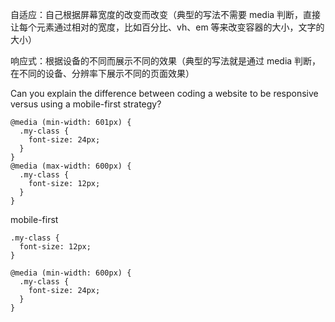 自适应：自己根据屏幕宽度的改变而改变（典型的写法不需要 media 判断，直接让每个元素通过相对的宽度，比如百分比、vh、em 等来改变容器的大小，文字的大小）

响应式：根据设备的不同而展示不同的效果（典型的写法就是通过 media 判断，在不同的设备、分辨率下展示不同的页面效果）

Can you explain the difference between coding a website to be responsive versus using a mobile-first strategy?

```
@media (min-width: 601px) {
  .my-class {
    font-size: 24px;
  }
}
@media (max-width: 600px) {
  .my-class {
    font-size: 12px;
  }
}
```

mobile-first

```
.my-class {
  font-size: 12px;
}

@media (min-width: 600px) {
  .my-class {
    font-size: 24px;
  }
}
```
